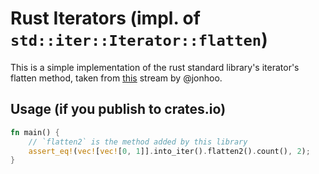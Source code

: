 # Rust Iterators (impl. of `std::iter::Iterator::flatten`)

This is a simple implementation of the rust standard library's iterator's flatten method, taken from [this](https://www.youtube.com/watch?v=yozQ9C69pNs&list=PLqbS7AVVErFiWDOAVrPt7aYmnuuOLYvOa&index=4) stream by @jonhoo.

## Usage (if you publish to crates.io)
```rust
fn main() {
    // `flatten2` is the method added by this library
    assert_eq!(vec![vec![0, 1]].into_iter().flatten2().count(), 2);
}
```